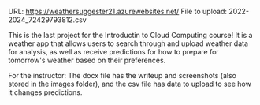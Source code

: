 URL: https://weathersuggester21.azurewebsites.net/
File to upload: 2022-2024_72429793812.csv

This is the last project for the Introductin to Cloud Computing course! It is a weather app that allows users to search through and upload weather data for analysis, as well as receive predictions for how to prepare for tomorrow's weather based on their preferences.

For the instructor: The docx file has the writeup and screenshots (also stored in the images folder), and the csv file has data to upload to see how it changes predictions.

